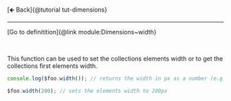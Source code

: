 [🡸 Back]{@tutorial tut-dimensions}
___

[Go to definitition]{@link module:Dimensions~width}

&nbsp;

This function can be used to set the collections elements width or to get the collections first elements width.

```js
console.log($foo.width()); // returns the width in px as a number (e.g. 300)

$foo.width(200); // sets the elements width to 200px
```
